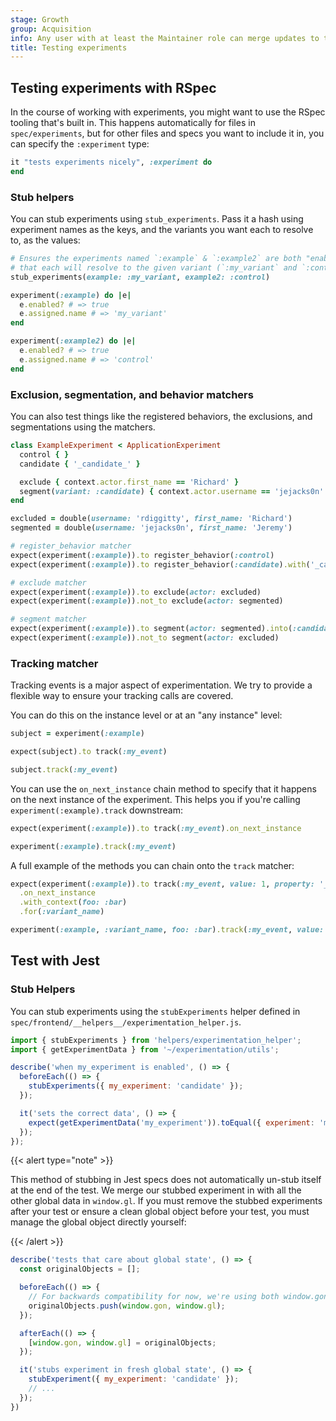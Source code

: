 ```yaml
---
stage: Growth
group: Acquisition
info: Any user with at least the Maintainer role can merge updates to this content. For details, see https://docs.gitlab.com/ee/development/development_processes.html#development-guidelines-review.
title: Testing experiments
---
```


## Testing experiments with RSpec

In the course of working with experiments, you might want to use the RSpec
tooling that's built in. This happens automatically for files in `spec/experiments`, but
for other files and specs you want to include it in, you can specify the `:experiment` type:

```ruby
it "tests experiments nicely", :experiment do
end
```

### Stub helpers

You can stub experiments using `stub_experiments`. Pass it a hash using experiment
names as the keys, and the variants you want each to resolve to, as the values:

```ruby
# Ensures the experiments named `:example` & `:example2` are both "enabled" and
# that each will resolve to the given variant (`:my_variant` and `:control`).
stub_experiments(example: :my_variant, example2: :control)

experiment(:example) do |e|
  e.enabled? # => true
  e.assigned.name # => 'my_variant'
end

experiment(:example2) do |e|
  e.enabled? # => true
  e.assigned.name # => 'control'
end
```

### Exclusion, segmentation, and behavior matchers

You can also test things like the registered behaviors, the exclusions, and
segmentations using the matchers.

```ruby
class ExampleExperiment < ApplicationExperiment
  control { }
  candidate { '_candidate_' }

  exclude { context.actor.first_name == 'Richard' }
  segment(variant: :candidate) { context.actor.username == 'jejacks0n' }
end

excluded = double(username: 'rdiggitty', first_name: 'Richard')
segmented = double(username: 'jejacks0n', first_name: 'Jeremy')

# register_behavior matcher
expect(experiment(:example)).to register_behavior(:control)
expect(experiment(:example)).to register_behavior(:candidate).with('_candidate_')

# exclude matcher
expect(experiment(:example)).to exclude(actor: excluded)
expect(experiment(:example)).not_to exclude(actor: segmented)

# segment matcher
expect(experiment(:example)).to segment(actor: segmented).into(:candidate)
expect(experiment(:example)).not_to segment(actor: excluded)
```

### Tracking matcher

Tracking events is a major aspect of experimentation. We try
to provide a flexible way to ensure your tracking calls are covered.

You can do this on the instance level or at an "any instance" level:

```ruby
subject = experiment(:example)

expect(subject).to track(:my_event)

subject.track(:my_event)
```

You can use the `on_next_instance` chain method to specify that it happens
on the next instance of the experiment. This helps you if you're calling
`experiment(:example).track` downstream:

```ruby
expect(experiment(:example)).to track(:my_event).on_next_instance

experiment(:example).track(:my_event)
```

A full example of the methods you can chain onto the `track` matcher:

```ruby
expect(experiment(:example)).to track(:my_event, value: 1, property: '_property_')
  .on_next_instance
  .with_context(foo: :bar)
  .for(:variant_name)

experiment(:example, :variant_name, foo: :bar).track(:my_event, value: 1, property: '_property_')
```

## Test with Jest

### Stub Helpers

You can stub experiments using the `stubExperiments` helper defined in `spec/frontend/__helpers__/experimentation_helper.js`.

```javascript
import { stubExperiments } from 'helpers/experimentation_helper';
import { getExperimentData } from '~/experimentation/utils';

describe('when my_experiment is enabled', () => {
  beforeEach(() => {
    stubExperiments({ my_experiment: 'candidate' });
  });

  it('sets the correct data', () => {
    expect(getExperimentData('my_experiment')).toEqual({ experiment: 'my_experiment', variant: 'candidate' });
  });
});
```

{{< alert type="note" >}}

This method of stubbing in Jest specs does not automatically un-stub itself at the end of the test. We merge our stubbed experiment in with all the other global data in `window.gl`. If you must remove the stubbed experiments after your test or ensure a clean global object before your test, you must manage the global object directly yourself:

{{< /alert >}}

```javascript
describe('tests that care about global state', () => {
  const originalObjects = [];

  beforeEach(() => {
    // For backwards compatibility for now, we're using both window.gon & window.gl
    originalObjects.push(window.gon, window.gl);
  });

  afterEach(() => {
    [window.gon, window.gl] = originalObjects;
  });

  it('stubs experiment in fresh global state', () => {
    stubExperiment({ my_experiment: 'candidate' });
    // ...
  });
})
```
